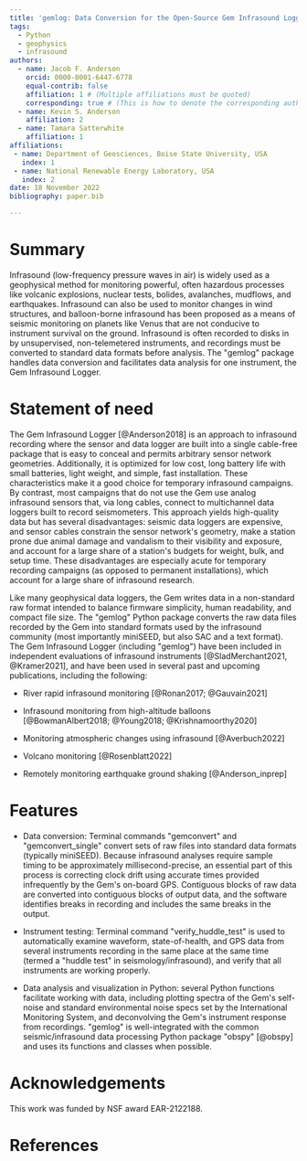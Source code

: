 ```yaml
---
title: 'gemlog: Data Conversion for the Open-Source Gem Infrasound Logger'
tags:
  - Python
  - geophysics
  - infrasound
authors:
  - name: Jacob F. Anderson
    orcid: 0000-0001-6447-6778
    equal-contrib: false
    affiliation: 1 # (Multiple affiliations must be quoted)
    corresponding: true # (This is how to denote the corresponding author)
  - name: Kevin S. Anderson
    affiliation: 2
  - name: Tamara Satterwhite
    affiliation: 1
affiliations:
 - name: Department of Geosciences, Boise State University, USA
   index: 1
 - name: National Renewable Energy Laboratory, USA
   index: 2
date: 18 November 2022
bibliography: paper.bib

---
```


# Summary

Infrasound (low-frequency pressure waves in air) is widely used as a geophysical method for monitoring powerful, often hazardous processes like volcanic explosions, nuclear tests, bolides, avalanches, mudflows, and earthquakes. Infrasound can also be used to monitor changes in wind structures, and balloon-borne infrasound has been proposed as a means of seismic monitoring on planets like Venus that are not conducive to instrument survival on the ground. Infrasound is often recorded to disks in by unsupervised, non-telemetered instruments, and recordings must be converted to standard data formats before analysis. The "gemlog" package handles data conversion and facilitates data analysis for one instrument, the Gem Infrasound Logger.

# Statement of need
The Gem Infrasound Logger [@Anderson2018] is an approach to infrasound recording where the sensor and data logger are built into a single cable-free package that is easy to conceal and permits arbitrary sensor network geometries. Additionally, it is optimized for low cost, long battery life with small batteries, light weight, and simple, fast installation. These characteristics make it a good choice for temporary infrasound campaigns. By contrast, most campaigns that do not use the Gem use analog infrasound sensors that, via long cables, connect to multichannel data loggers built to record seismometers. This approach yields high-quality data but has several disadvantages: seismic data loggers are expensive, and sensor cables constrain the sensor network's geometry, make a station prone due animal damage and vandalism to their visibility and exposure, and account for a large share of a station's budgets for weight, bulk, and setup time. These disadvantages are especially acute for temporary recording campaigns (as opposed to permanent installations), which account for a large share of infrasound research.

Like many geophysical data loggers, the Gem writes data in a non-standard raw format intended to balance firmware simplicity, human readability, and compact file size. The "gemlog" Python package converts the raw data files recorded by the Gem into standard formats used by the infrasound community (most importantly miniSEED, but also SAC and a text format). The Gem Infrasound Logger (including "gemlog") have been included in independent evaluations of infrasound instruments [@SladMerchant2021, @Kramer2021], and have been used in several past and upcoming publications, including the following:

- River rapid infrasound monitoring [@Ronan2017; @Gauvain2021]

- Infrasound monitoring from high-altitude balloons [@BowmanAlbert2018; @Young2018; @Krishnamoorthy2020]

- Monitoring atmospheric changes using infrasound [@Averbuch2022]

- Volcano monitoring [@Rosenblatt2022]

- Remotely monitoring earthquake ground shaking [@Anderson_inprep]

# Features
- Data conversion: Terminal commands "gemconvert" and "gemconvert_single" convert sets of raw files into standard data formats (typically miniSEED). Because infrasound analyses require sample timing to be approximately millisecond-precise, an essential part of this process is correcting clock drift using accurate times provided infrequently by the Gem's on-board GPS. Contiguous blocks of raw data are converted into contiguous blocks of output data, and the software identifies breaks in recording and includes the same breaks in the output.

- Instrument testing: Terminal command "verify_huddle_test" is used to automatically examine waveform, state-of-health, and GPS data from several instruments recording in the same place at the same time (termed a "huddle test" in seismology/infrasound), and verify that all instruments are working properly.

- Data analysis and visualization in Python: several Python functions facilitate working with data, including plotting spectra of the Gem's self-noise and standard environmental noise specs set by the International Monitoring System, and deconvolving the Gem's instrument response from recordings. "gemlog" is well-integrated with the common seismic/infrasound data processing Python package "obspy" [@obspy] and uses its functions and classes when possible.


# Acknowledgements
This work was funded by NSF award EAR-2122188. 

# References